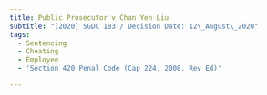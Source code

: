 ```yaml
---
title: Public Prosecutor v Chan Yen Liu
subtitle: "[2020] SGDC 183 / Decision Date: 12\_August\_2020"
tags:
  - Sentencing
  - Cheating
  - Employee
  - 'Section 420 Penal Code (Cap 224, 2008, Rev Ed)'

---
```

